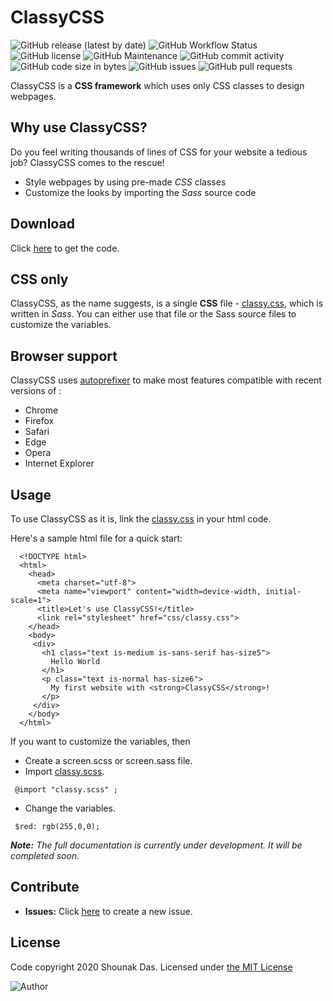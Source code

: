 # ClassyCSS

![GitHub release (latest by date)](https://img.shields.io/github/v/release/dasShounak/ClassyCSS?logo=github&style=flat)
![GitHub Workflow Status](https://img.shields.io/github/workflow/status/dasShounak/ClassyCSS/CI)
![GitHub license](https://img.shields.io/github/license/dasShounak/ClassyCSS?color=%23&style=flat)
![GitHub Maintenance](https://img.shields.io/maintenance/yes/2020?style=flat)
![GitHub commit activity](https://img.shields.io/github/commit-activity/m/dasShounak/ClassyCSS?style=flat&color=blueviolet)
![GitHub code size in bytes](https://img.shields.io/github/languages/code-size/dasShounak/ClassyCSS?style=flat)
![GitHub issues](https://img.shields.io/github/issues/dasShounak/ClassyCSS?style=flat)
![GitHub pull requests](https://img.shields.io/github/issues-pr/dasShounak/ClassyCSS?style=flat)

ClassyCSS is a **CSS framework** which uses only CSS classes to design webpages.

## Why use ClassyCSS?
 Do you feel writing thousands of lines of CSS for your website a tedious job? ClassyCSS comes to the rescue!
 * Style webpages by using pre-made _CSS_ classes
 * Customize the looks by importing the _Sass_ source code

## Download
Click [here](https://github.com/dasShounak/ClassyCSS/archive/master.zip) to get the code.

## CSS only
ClassyCSS, as the name suggests, is a single **CSS** file  - [classy.css](https://github.com/dasShounak/ClassyCSS/blob/master/css/classy.css), which is written in _Sass_. You can either use that file or the Sass source files to customize the variables.

## Browser support
ClassyCSS uses [autoprefixer](https://github.com/postcss/autoprefixer) to make most features compatible with recent versions of :
* Chrome
* Firefox
* Safari
* Edge
* Opera
* Internet Explorer

## Usage
To use ClassyCSS as it is, link the [classy.css](https://github.com/dasShounak/ClassyCSS/blob/master/css/classy.css) in your html code.

Here's a sample html file for a quick start:  
```
  <!DOCTYPE html>
  <html>
    <head>
      <meta charset="utf-8">
      <meta name="viewport" content="width=device-width, initial-scale=1">
      <title>Let's use ClassyCSS!</title>
      <link rel="stylesheet" href="css/classy.css">
    </head>
    <body>
     <div>
       <h1 class="text is-medium is-sans-serif has-size5">
         Hello World
       </h1>
       <p class="text is-normal has-size6">
         My first website with <strong>ClassyCSS</strong>!
       </p>
     </div>
    </body>
  </html>
```

If you want to customize the variables, then
* Create a screen.scss or screen.sass file.
* Import [classy.scss](https://github.com/dasShounak/ClassyCSS/blob/master/classy.scss).  
```
 @import "classy.scss" ;
```  
* Change the variables.
```
 $red: rgb(255,0,0);
```

_**Note:** The full documentation is currently under development. It will be completed soon._


## Contribute
* **Issues:** Click [here](https://github.com/dasShounak/ClassyCSS/issues?q=is%3Aissue+is%3Aopen) to create a new issue.


## License
Code copyright 2020 Shounak Das. Licensed under [the MIT License](https://github.com/dasShounak/ClassyCSS/blob/master/LICENSE)  


![Author](https://img.shields.io/badge/Author-Shounak%20Das-%2318e0b8?style=for-the-badge)  
